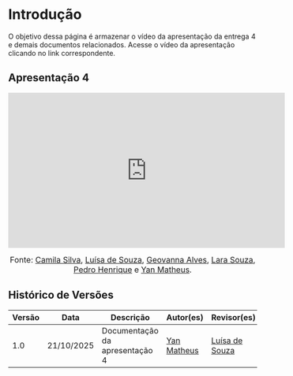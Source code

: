 # Introdução

O objetivo dessa página é armazenar o vídeo da apresentação da entrega 4 e demais documentos relacionados. Acesse o vídeo da apresentação clicando no link correspondente.

## Apresentação 4

<iframe width="560" height="315" src="https://www.youtube.com/embed/8bg0IVDFjew?si=-36jSAYAX4EeHLA-" title="YouTube video player" frameborder="0" allow="accelerometer; autoplay; clipboard-write; encrypted-media; gyroscope; picture-in-picture; web-share" referrerpolicy="strict-origin-when-cross-origin" allowfullscreen></iframe>

<font size="3"><p style="text-align: center">Fonte: [Camila Silva](https://github.com/CamilaSilvaC), [Luísa de Souza](https://github.com/luisa12ll), [Geovanna Alves](https://github.com/GeovannaUmbelino), [Lara Souza](https://github.com/mel14-hub), [Pedro Henrique](https://github.com/pedrohpsantos) e [Yan Matheus](https://github.com/Yanmatheus0812).</p></font>

## Histórico de Versões

| Versão | Data       | Descrição                      | Autor(es)                                        | Revisor(es)                                    |
| ------ | ---------- | ------------------------------ | ------------------------------------------------ | ---------------------------------------------- |
| 1.0    | 21/10/2025 | Documentação da apresentação 4 | [Yan Matheus](https://github.com/Yanmatheus0812) | [Luísa de Souza](https://github.com/luisa12ll) |
